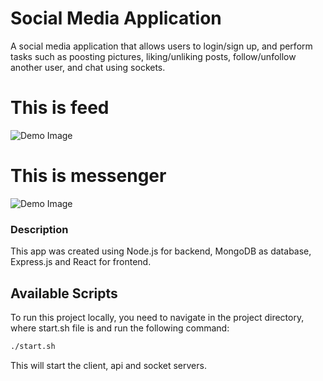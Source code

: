 # Social Media Application
A social media application that allows users to login/sign up, and perform tasks such as poosting pictures, liking/unliking posts, follow/unfollow another user, and chat using sockets.


# This is feed
![Demo Image](https://github.com/costingh/social-media-app-MERN/blob/master/demo1.png?raw=true)

# This is messenger
![Demo Image](https://github.com/costingh/social-media-app-MERN/blob/master/demo2.png?raw=true)

### Description

This app was created using Node.js for backend, MongoDB as database, Express.js and React for frontend.

## Available Scripts

To run this project locally, you need to navigate in the project directory, where start.sh file is and run the following command:

```bash
./start.sh
```

This will start the client, api and socket servers.
